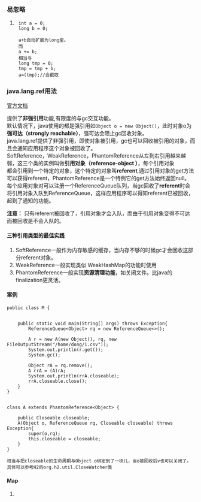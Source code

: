 ### 易忽略

1. ```
    int a = 0;
    long b = 0;

    a+b自动扩展为long型。
    而
    a += b;
    相当与
    long tmp = 0;
    tmp = tmp + b;
    a=(tmp);//会截取
   ```

### java.lang.ref用法

[官方文档](https://docs.oracle.com/javase/7/docs/api/java/lang/ref/package-summary.html#package_description)

提供了**非强引用**功能,有限度的与gc交互功能。  
默认情况下，java使用的都是强引用如`Object o = new Object()`，此时对象o为**强可达（strongly reachable）**，强可达会阻止gc回收对象。  
java.lang.ref提供了非强引用，即使对象被引用，gc也可以回收被引用的对象，而且会通知应用程序这个对象被回收了。  
SoftReference，WeakReference，PhantomReference从左到右引用越来越弱，这三个类的实例叫做**引用对象（reference-object ）**，每个引用对象  
都会引用到一个特定的对象，这个特定的对象叫**referent**,通过引用对象的get方法可以获得referent，PhantomReference是一个特例它的get方法始终返回null。  
每个应用对象对可以注册一个ReferenceQueue队列，当gc回收了**referent**时会将引用对象入队到ReferenceQueue，这样应用程序可以得知referent已被回收，起到了通知的功能。

**注意：** 只有referent被回收了，引用对象才会入队，而由于引用对象变得不可达而被回收是不会入队的。

#### 三种引用类型的最佳实践

1. SoftReference一般作为内存敏感的缓存，当内存不够的时候gc才会回收这部分referent对象。
2. WeakReference一般实现类似 WeakHashMap的功能时使用
3. PhantomReference一般实现**资源清理功能**，如关闭文件。比java的finalization更灵活。

#### 案例

```
public class M {


    public static void main(String[] args) throws Exception{
        ReferenceQueue<Object> rq = new ReferenceQueue<>();

        A r = new A(new Object(), rq, new FileOutputStream("/home/dong/1.csv"));
        System.out.println(r.get());
        System.gc();

        Object rA = rq.remove();
        A rrA = (A)rA;
        System.out.println(rrA.closeable);
        rrA.closeable.close();
    }
}


class A extends PhantomReference<Object> {

    public Closeable closeable;
    A(Object o, ReferenceQueue rq, Closeable closeable) throws Exception{
        super(o,rq);
        this.closeable = closeable;
    }
}

相当与把closeable的生命周期与Object o绑定到了一块儿，当o被回收后v也可以关闭了。
具体可以参考H2的org.h2.util.CloseWatcher类
```

#### Map

1. 

